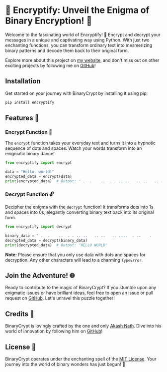 # 🌟 Encryptify: Unveil the Enigma of Binary Encryption! 🚀

Welcome to the fascinating world of Encryptify! 🎉 Encrypt and decrypt your messages in a unique and captivating way using Python. With just two enchanting functions, you can transform ordinary text into mesmerizing binary patterns and decode them back to their original form.

Explore more about this project on [my website](https://tinyurl.com/akash-nath), and don't miss out on other exciting projects by following me on [GitHub](https://github.com/Akash-nath29)!

## Installation

Get started on your journey with BinaryCrypt by installing it using pip:

```bash
pip install encryptify
```

## Features 🌈

### Encrypt Function 🔐

The `encrypt` function takes your everyday text and turns it into a hypnotic sequence of dots and spaces. Watch your words transform into an enigmatic binary dance!

```python
from encryptify import encrypt

data = "Hello, world!"
encrypted_data = encrypt(data)
print(encrypted_data)  # Output: " .  .    ..  . . .. ..   .. ..   .. ....  . ..    .      ... ... .. .... ...  .  .. ..   ..  .    .    ."
```

### Decrypt Function 🔓

Decipher the enigma with the `decrypt` function! It transforms dots into 1s and spaces into 0s, elegantly converting binary text back into its original form.

```python
from encryptify import decrypt

binary_data = " .  .    ..  . . .. ..   .. ..   .. ....  . ..    .      ... ... .. .... ...  .  .. ..   ..  .    .    ."
decrypted_data = decrypt(binary_data)
print(decrypted_data)  # Output: "HELLO WORLD"
```

**Note:** Please ensure that you only use data with dots and spaces for decryption. Any other characters will lead to a charming `TypeError`.

## Join the Adventure! 🌐

Ready to contribute to the magic of BinaryCrypt? If you stumble upon any enigmatic issues or have brilliant ideas, feel free to open an issue or pull request on [GitHub](https://github.com/Akash-nath29/BinaryCrypt). Let's unravel this puzzle together!

## Credits 🙌

BinaryCrypt is lovingly crafted by the one and only [Akash Nath](https://tinyurl.com/akash-nath). Dive into his world of innovation by following him on [GitHub](https://github.com/Akash-nath29)!

## License 📜

BinaryCrypt operates under the enchanting spell of the [MIT License](https://github.com/Akash-nath29/Encryptify/blob/main/LICENSE). Your journey into the world of binary wonders has just begun! 🌌
